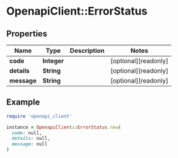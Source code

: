 # OpenapiClient::ErrorStatus

## Properties

| Name | Type | Description | Notes |
| ---- | ---- | ----------- | ----- |
| **code** | **Integer** |  | [optional][readonly] |
| **details** | **String** |  | [optional][readonly] |
| **message** | **String** |  | [optional][readonly] |

## Example

```ruby
require 'openapi_client'

instance = OpenapiClient::ErrorStatus.new(
  code: null,
  details: null,
  message: null
)
```

